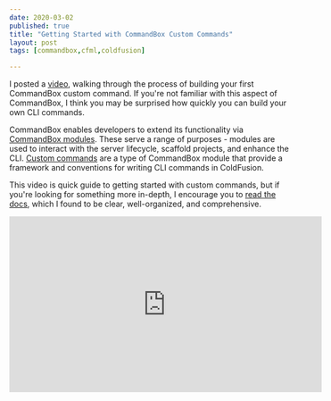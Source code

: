 ```yaml
---
date: 2020-03-02
published: true
title: "Getting Started with CommandBox Custom Commands"
layout: post
tags: [commandbox,cfml,coldfusion]

---
```


I posted a [video](https://www.youtube.com/watch?v=bGfA9SMbqDU), walking through the process of building your first CommandBox custom command. If you're not familiar with this aspect of CommandBox, I think you may be surprised how quickly you can build your own CLI commands.
<!--more-->

CommandBox enables developers to extend its functionality via [CommandBox modules](https://forgebox.io/type/commandbox-modules). These serve a range of purposes - modules are used to interact with the server lifecycle, scaffold projects, and enhance the CLI. [Custom commands](https://commandbox.ortusbooks.com/developing-for-commandbox/commands) are a type of CommandBox module that provide a framework and conventions for writing CLI commands in ColdFusion.

This video is quick guide to getting started with custom commands, but if you're looking for something more in-depth, I encourage you to [read the docs](https://commandbox.ortusbooks.com/developing-for-commandbox/commands), which I found to be clear, well-organized, and comprehensive.

<div class='embed-container'>
  <iframe width="560" height="315" src="https://www.youtube-nocookie.com/embed/bGfA9SMbqDU" frameborder="0" allow="accelerometer; autoplay; encrypted-media; gyroscope; picture-in-picture" allowfullscreen></iframe>
</div>
